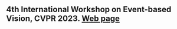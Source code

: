 ## 4th International Workshop on Event-based Vision, CVPR 2023. [Web page](https://off-road.github.io/off-road-workshop-icra-2025/)
